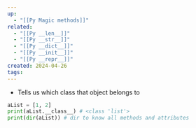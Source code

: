 ```yaml
---
up:
  - "[[Py Magic methods]]"
related:
  - "[[Py __len__]]"
  - "[[Py __str__]]"
  - "[[Py __dict__]]"
  - "[[Py __init__]]"
  - "[[Py __repr__]]"
created: 2024-04-26
tags:
---
```


- Tells us which class that object belongs to
```python
aList = [1, 2]  
print(aList.__class__) # <class 'list'>
print(dir(aList)) # dir to know all methods and attributes
```